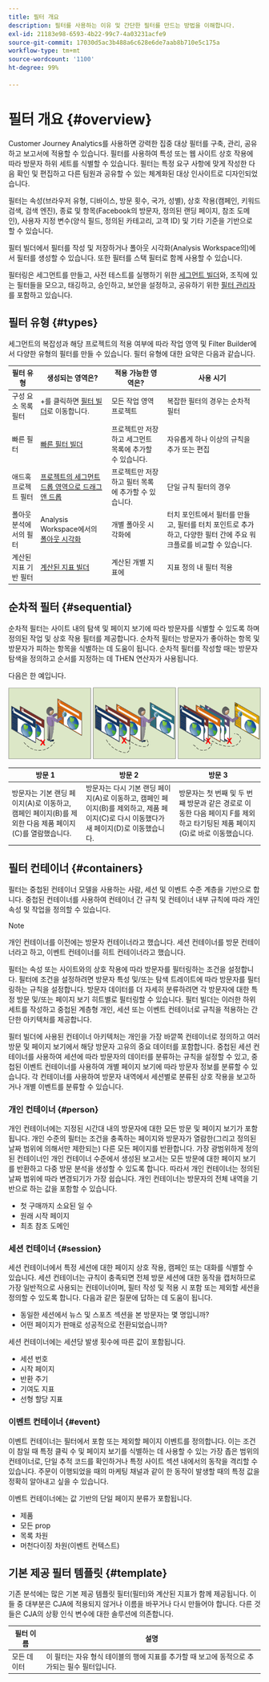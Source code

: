 ```yaml
---
title: 필터 개요
description: 필터를 사용하는 이유 및 간단한 필터를 만드는 방법을 이해합니다.
exl-id: 21183e98-6593-4b22-99c7-4a03231acfe9
source-git-commit: 17030d5ac3b488a6c628e6de7aab8b710e5c175a
workflow-type: tm+mt
source-wordcount: '1100'
ht-degree: 99%

---
```


# 필터 개요 {#overview}

Customer Journey Analytics를 사용하면 강력한 집중 대상 필터를 구축, 관리, 공유하고 보고서에 적용할 수 있습니다. 필터를 사용하여 특성 또는 웹 사이트 상호 작용에 따라 방문자 하위 세트를 식별할 수 있습니다. 필터는 특정 요구 사항에 맞게 작성한 다음 확인 및 편집하고 다른 팀원과 공유할 수 있는 체계화된 대상 인사이트로 디자인되었습니다.

필터는 속성(브라우저 유형, 디바이스, 방문 횟수, 국가, 성별), 상호 작용(캠페인, 키워드 검색, 검색 엔진), 종료 및 항목(Facebook의 방문자, 정의된 랜딩 페이지, 참조 도메인), 사용자 지정 변수(양식 필드, 정의된 카테고리, 고객 ID) 및 기타 기준을 기반으로 할 수 있습니다.

필터 빌더에서 필터를 작성 및 저장하거나 폴아웃 시각화(Analysis Workspace의)에서 필터를 생성할 수 있습니다. 또한 필터를 스택 필터로 함께 사용할 수 있습니다.

필터링은 세그먼트를 만들고, 사전 테스트를 실행하기 위한 [세그먼트 빌더](/help/components/filters/create-filters.md)와, 조직에 있는 필터들을 모으고, 태깅하고, 승인하고, 보안을 설정하고, 공유하기 위한 [필터 관리자](/help/components/filters/manage-filters.md)를 포함하고 있습니다.

## 필터 유형 {#types}

세그먼트의 복잡성과 해당 프로젝트의 적용 여부에 따라 작업 영역 및 Filter Builder에서 다양한 유형의 필터를 만들 수 있습니다. 필터 유형에 대한 요약은 다음과 같습니다.

| 필터 유형 | 생성되는 영역은? | 적용 가능한 영역은? | 사용 시기 |
| --- | --- | --- | --- |
| 구성 요소 목록 필터 | +를 클릭하면 [필터 빌더](/help/components/filters/create-filters.md)로 이동합니다. | 모든 작업 영역 프로젝트 | 복잡한 필터의 경우는 순차적 필터 |
| 빠른 필터 | [빠른 필터 빌더](/help/components/filters/quick-filters.md) | 프로젝트만 저장하고 세그먼트 목록에 추가할 수 있습니다. | 자유롭게 하나 이상의 규칙을 추가 또는 편집 |
| 애드혹 프로젝트 필터 | [프로젝트의 세그먼트 드롭 영역으로 드래그 앤 드롭](/help/components/filters/ad-hoc-filters.md) | 프로젝트만 저장하고 필터 목록에 추가할 수 있습니다. | 단일 규칙 필터의 경우 |
| 폴아웃 분석에서의 필터 | Analysis Workspace에서의 [폴아웃 시각화](/help/analysis-workspace/visualizations/fallout/compare-segments-fallout.md) | 개별 폴아웃 시각화에 | 터치 포인트에서 필터를 만들고, 필터를 터치 포인트로 추가하고, 다양한 필터 간에 주요 워크플로를 비교할 수 있습니다. |
| 계산된 지표 기반 필터 | [계산된 지표 빌더](https://experienceleague.adobe.com/docs/analytics/components/calculated-metrics/calcmetric-workflow/metrics-with-segments.html) | 계산된 개별 지표에 | 지표 정의 내 필터 적용 |

## 순차적 필터 {#sequential}

순차적 필터는 사이트 내의 탐색 및 페이지 보기에 따라 방문자를 식별할 수 있도록 하며 정의된 작업 및 상호 작용 필터를 제공합니다. 순차적 필터는 방문자가 좋아하는 항목 및 방문자가 피하는 항목을 식별하는 데 도움이 됩니다. 순차적 필터를 작성할 때는 방문자 탐색을 정의하고 순서를 지정하는 데 THEN 연산자가 사용됩니다.

다음은 한 예입니다.

![](assets/sequential_fil.png)

| 방문 1 | 방문 2 | 방문 3 |
| --- | --- | --- |
| 방문자는 기본 랜딩 페이지(A)로 이동하고, 캠페인 페이지(B)를 제외한 다음 제품 페이지(C)를 열람했습니다. | 방문자는 다시 기본 랜딩 페이지(A)로 이동하고, 캠페인 페이지(B)를 제외하고, 제품 페이지(C)로 다시 이동했다가 새 페이지(D)로 이동했습니다. | 방문자는 첫 번째 및 두 번째 방문과 같은 경로로 이동한 다음 페이지 F를 제외하고 타기팅된 제품 페이지(G)로 바로 이동했습니다. |

## 필터 컨테이너 {#containers}

필터는 중첩된 컨테이너 모델을 사용하는 사람, 세션 및 이벤트 수준 계층을 기반으로 합니다. 중첩된 컨테이너를 사용하여 컨테이너 간 규칙 및 컨테이너 내부 규칙에 따라 개인 속성 및 작업을 정의할 수 있습니다.

>[!NOTE]
>개인 컨테이너를 이전에는 방문자 컨테이너라고 했습니다. 세션 컨테이너를 방문 컨테이너라고 하고, 이벤트 컨테이너를 히트 컨테이너라고 했습니다.

필터는 속성 또는 사이트와의 상호 작용에 따라 방문자를 필터링하는 조건을 설정합니다. 필터에 조건을 설정하려면 방문자 특성 및/또는 탐색 트레이트에 따라 방문자를 필터링하는 규칙을 설정합니다. 방문자 데이터를 더 자세히 분류하려면 각 방문자에 대한 특정 방문 및/또는 페이지 보기 히트별로 필터링할 수 있습니다. 필터 빌더는 이러한 하위 세트를 작성하고 중첩된 계층형 개인, 세션 또는 이벤트 컨테이너로 규칙을 적용하는 간단한 아키텍처를 제공합니다.

필터 빌더에 사용된 컨테이너 아키텍처는 개인을 가장 바깥쪽 컨테이너로 정의하고 여러 방문 및 페이지 보기에서 해당 방문자 고유의 중요 데이터를 포함합니다. 중첩된 세션 컨테이너를 사용하여 세션에 따라 방문자의 데이터를 분류하는 규칙을 설정할 수 있고, 중첩된 이벤트 컨테이너를 사용하여 개별 페이지 보기에 따라 방문자 정보를 분류할 수 있습니다. 각 컨테이너를 사용하여 방문자 내역에서 세션별로 분류된 상호 작용을 보고하거나 개별 이벤트를 분류할 수 있습니다.

### 개인 컨테이너 {#person}

개인 컨테이너에는 지정된 시간대 내의 방문자에 대한 모든 방문 및 페이지 보기가 포함됩니다. 개인 수준의 필터는 조건을 충족하는 페이지와 방문자가 열람한(그리고 정의된 날짜 범위에 의해서만 제한되는) 다른 모든 페이지를 반환합니다. 가장 광범위하게 정의된 컨테이너인 개인 컨테이너 수준에서 생성된 보고서는 모든 방문에 대한 페이지 보기를 반환하고 다중 방문 분석을 생성할 수 있도록 합니다. 따라서 개인 컨테이너는 정의된 날짜 범위에 따라 변경되기가 가장 쉽습니다.
개인 컨테이너는 방문자의 전체 내역을 기반으로 하는 값을 포함할 수 있습니다.

* 첫 구매까지 소요된 일 수
* 원래 시작 페이지
* 최초 참조 도메인

### 세션 컨테이너 {#session}

세션 컨테이너에서 특정 세션에 대한 페이지 상호 작용, 캠페인 또는 대화를 식별할 수 있습니다. 세션 컨테이너는 규칙이 충족되면 전체 방문 세션에 대한 동작을 캡처하므로 가장 일반적으로 사용되는 컨테이너이며, 필터 작성 및 적용 시 포함 또는 제외할 세션을 정의할 수 있도록 합니다. 다음과 같은 질문에 답하는 데 도움이 됩니다.

* 동일한 세션에서 뉴스 및 스포츠 섹션을 본 방문자는 몇 명입니까?
* 어떤 페이지가 판매로 성공적으로 전환되었습니까?

세션 컨테이너에는 세션당 발생 횟수에 따른 값이 포함됩니다.

* 세션 번호
* 시작 페이지
* 반환 주기
* 기여도 지표
* 선형 할당 지표

### 이벤트 컨테이너 {#event}

이벤트 컨테이너는 필터에서 포함 또는 제외할 페이지 이벤트를 정의합니다. 이는 조건이 참일 때 특정 클릭 수 및 페이지 보기를 식별하는 데 사용할 수 있는 가장 좁은 범위의 컨테이너로, 단일 추적 코드를 확인하거나 특정 사이트 섹션 내에서의 동작을 격리할 수 있습니다. 주문이 이행되었을 때의 마케팅 채널과 같이 한 동작이 발생할 때의 특정 값을 정확히 알아내고 싶을 수 있습니다.

이벤트 컨테이너에는 값 기반의 단일 페이지 분류가 포함됩니다.

* 제품
* 모든 prop
* 목록 차원
* 머천다이징 차원(이벤트 컨텍스트)

## 기본 제공 필터 템플릿 {#template}

기존 분석에는 많은 기본 제공 템플릿 필터(필터)와 계산된 지표가 함께 제공됩니다. 이들 중 대부분은 CJA에 적용되지 않거나 이름을 바꾸거나 다시 만들어야 합니다. 다른 것들은 CJA의 상황 인식 변수에 대한 솔루션에 의존합니다.

| 필터 이름 | 설명 |
| --- | --- |
| 모든 데이터 | 이 필터는 자유 형식 테이블의 행에 지표를 추가할 때 보고에 동적으로 추가되는 필수 필터입니다. |
